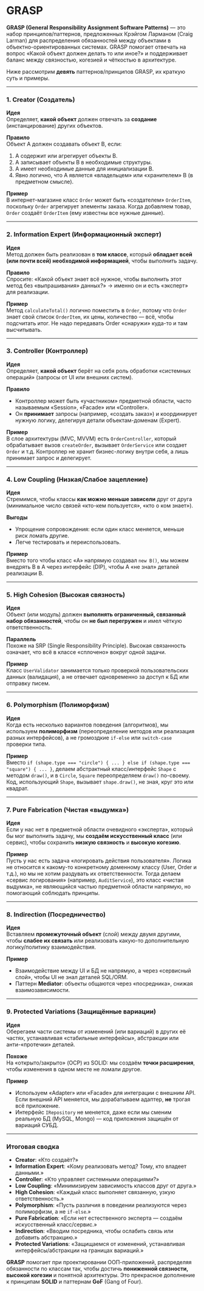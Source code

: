# GRASP

**GRASP (General Responsibility Assignment Software Patterns)** — это набор принципов/паттернов, предложенных Крэйгом Ларманом (Craig Larman) для распределения обязанностей между объектами в объектно-ориентированных системах. GRASP помогает отвечать на вопрос «Какой объект должен делать то или иное?» и поддерживает баланс между связностью, когезией и чёткостью в архитектуре.

Ниже рассмотрим **девять** паттернов/принципов GRASP, их краткую суть и примеры.

***

### 1. Creator (Создатель)

**Идея**\
Определяет, **какой объект** должен отвечать за **создание** (инстанцирование) других объектов.

**Правило**\
Объект A должен создавать объект B, если:

1. A содержит или агрегирует объекты B.
2. A записывает объекты B в необходимые структуры.
3. A имеет необходимые данные для инициализации B.
4. Явно логично, что A является «владельцем» или «хранителем» B (в предметном смысле).

**Пример**\
В интернет-магазине класс `Order` может быть «создателем» `OrderItem`, поскольку `Order` агрегирует элементы заказа. Когда добавляем товар, `Order` создаёт `OrderItem` (ему известны все нужные данные).

***

### 2. Information Expert (Информационный эксперт)

**Идея**\
Метод должен быть реализован в **том классе**, который **обладает всей (или почти всей) необходимой информацией**, чтобы выполнить задачу.

**Правило**\
Спросите: «Какой объект знает всё нужное, чтобы выполнить этот метод без «выпрашивания» данных?» → именно он и есть «эксперт» для реализации.

**Пример**\
Метод `calculateTotal()` логично поместить в `Order`, потому что `Order` знает свой список `OrderItem`, их цены, количество — всё, чтобы подсчитать итог. Не надо передавать Order «снаружи» куда-то и там высчитывать.

***

### 3. Controller (Контроллер)

**Идея**\
Определяет, **какой объект** берёт на себя роль обработки «системных операций» (запросы от UI или внешних систем).

**Правило**

* Контроллер может быть «участником» предметной области, часто называемым «Session», «Facade» или «Controller».
* Он **принимает** запросы (например, «создать заказ») и координирует нужную логику, делегируя детали объектам-доменам (Expert).

**Пример**\
В слое архитектуры (MVC, MVVM) есть `OrderController`, который обрабатывает вызов `createOrder`, вызывает `OrderService` или создает `Order` и т.д. Контроллер не хранит бизнес-логику внутри себя, а лишь принимает запрос и делегирует.

***

### 4. Low Coupling (Низкая/Слабое зацепление)

**Идея**\
Стремимся, чтобы классы **как можно меньше зависели** друг от друга (минимальное число связей «кто-кем пользуется», «кто о ком знает»).

**Выгоды**

* Упрощение сопровождения: если один класс меняется, меньше риск ломать другие.
* Легче тестировать и переиспользовать.

**Пример**\
Вместо того чтобы класс «A» напрямую создавал `new B()`, мы можем внедрять B в A через интерфейс (DIP), чтобы A «не знал» деталей реализации B.

***

### 5. High Cohesion (Высокая связность)

**Идея**\
Объект (или модуль) должен **выполнять ограниченный, связанный набор обязанностей**, чтобы он **не был перегружен** и имел чёткую ответственность.

**Параллель**\
Похоже на SRP (Single Responsibility Principle). Высокая связанность означает, что всё в классе «сплочено» вокруг одной задачи.

**Пример**\
Класс `UserValidator` занимается только проверкой пользовательских данных (валидация), а не отвечает одновременно за доступ к БД или отправку писем.

***

### 6. Polymorphism (Полиморфизм)

**Идея**\
Когда есть несколько вариантов поведения (алгоритмов), мы используем **полиморфизм** (переопределение методов или реализация разных интерфейсов), а не громоздкие `if-else` или `switch-case` проверки типа.

**Пример**\
Вместо `if (shape.type === "circle") { ... } else if (shape.type === "square") { ... }`, делаем абстрактный класс/интерфейс `Shape` с методом `draw()`, и в `Circle`, `Square` переопределяем `draw()` по-своему. Код, использующий `Shape`, вызывает `shape.draw()`, не зная, круг это или квадрат.

***

### 7. Pure Fabrication (Чистая «выдумка»)

**Идея**\
Если у нас нет в предметной области очевидного «эксперта», который бы мог выполнить задачу, мы **создаём искусственный класс** (или сервис), чтобы сохранить **низкую связность** и **высокую когезию**.

**Пример**\
Пусть у нас есть задача «логировать действия пользователя». Логика не относится к какому-то конкретному доменному классу (User, Order и т.д.), но мы не хотим раздувать их ответственности. Тогда делаем «сервис логирования» (например, `AuditService`), это класс «чистая выдумка», не являющийся частью предметной области напрямую, но помогающий соблюдать принципы.

***

### 8. Indirection (Посредничество)

**Идея**\
Вставляем **промежуточный объект** (слой) между двумя другими, чтобы **слабее их связать** или реализовать какую-то дополнительную логику/политику взаимодействия.

**Пример**

* Взаимодействие между UI и БД не напрямую, а через «сервисный слой», чтобы UI не знал деталей SQL/ORM.
* Паттерн **Mediator**: объекты общаются через «посредника», снижая взаимозависимости.

***

### 9. Protected Variations (Защищённые вариации)

**Идея**\
Оберегаем части системы от изменений (или вариаций) в других её частях, устанавливая «стабильные интерфейсы», абстракции или анти-«протечки» деталей.

**Похоже**\
На «открыто/закрыто» (OCP) из SOLID: мы создаём **точки расширения**, чтобы изменения в одном месте не ломали другое.

**Пример**

* Используем «Adapter» или «Facade» для интеграции с внешним API. Если внешний API меняется, мы дорабатываем адаптер, **не** трогая всё приложение.
* Интерфейс `IRepository` не меняется, даже если мы сменим реальную БД (MySQL, Mongo) — код приложения защищён от вариаций СУБД.

***

### Итоговая сводка

* **Creator**: «Кто создаёт?»
* **Information Expert**: «Кому реализовать метод? Тому, кто владеет данными.»
* **Controller**: «Кто управляет системными операциями?»
* **Low Coupling**: «Минимизируем зависимость классов друг от друга.»
* **High Cohesion**: «Каждый класс выполняет связанную, узкую ответственность.»
* **Polymorphism**: «Пусть различия в поведении реализуются через полиморфизм, а не `if-else`.»
* **Pure Fabrication**: «Если нет естественного эксперта — создаём искусственный класс/сервис.»
* **Indirection**: «Вводим посредника, чтобы ослабить связь или добавить абстракцию.»
* **Protected Variations**: «Защищаемся от изменений, устанавливая интерфейсы/абстракции на границах вариаций.»

**GRASP** помогает при проектировании ООП-приложений, распределяя обязанности по классам так, чтобы достичь **пониженной связности, высокой когезии** и понятной архитектуры. Это прекрасное дополнение к принципам **SOLID** и паттернам **GoF** (Gang of Four).
